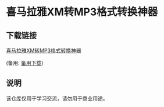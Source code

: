 # 喜马拉雅XM转MP3格式转换神器 

## 下载链接
[喜马拉雅XM转MP3格式转换神器](https://pan.quark.cn/s/373479c3d221) 

(备用: [备用下载](https://pan.baidu.com/s/1TtYRSGOLQZc3pwX6bzFOgQ?pwd=1234))

## 说明

该仓库仅用于学习交流，请勿用于商业用途。
